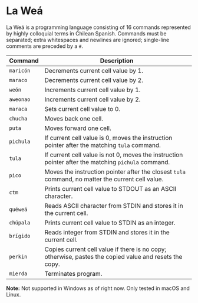 # La Weá

La Weá is a programming language consisting of 16 commands represented by highly colloquial terms in Chilean Spanish. Commands must be separated; extra whitespaces and newlines are ignored; single-line comments are preceded by a ```#```.

Command              | Description
-------------------- | -----------
```maricón```        | Decrements current cell value by 1.
```maraco```         | Decrements current cell value by 2.
```weón```           | Increments current cell value by 1.
```aweonao```        | Increments current cell value by 2.
```maraca```         | Sets current cell value to 0.
```chucha```         | Moves back one cell.
```puta```           | Moves forward one cell.
```pichula```        | If current cell value is 0, moves the instruction pointer after the matching ```tula``` command.
```tula```           | If current cell value is not 0, moves the instruction pointer after the matching ```pichula``` command.
```pico```           | Moves the instruction pointer after the closest ```tula``` command, no matter the current cell value.
```ctm```            | Prints current cell value to STDOUT as an ASCII character.
```quéweá```         | Reads ASCII character from STDIN and stores it in the current cell.
```chúpala```        | Prints current cell value to STDIN as an integer.
```brígido```        | Reads integer from STDIN and stores it in the current cell.
```perkin```         | Copies current cell value if there is no copy; otherwise, pastes the copied value and resets the copy.
```mierda```         | Terminates program.

**Note:** Not supported in Windows as of right now. Only tested in macOS and Linux.
